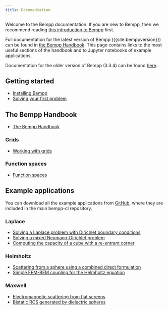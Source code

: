 ```yaml
---
title: Documentation
---
```


Welcome to the Bempp documentation.
If you are new to Bempp, then we recommend reading [this introduction to Bempp](get_started.md) first.

Full documentation for the latest version of Bempp ({{site.bemppversion}}) can be found in [the Bempp Handbook](https://bempp-handbook.readthedocs.io/en/latest/).
This page contains links to the most useful sections of the handbook and to Jupyter notebooks of example applications.

Documentation for the older version of Bempp (3.3.4) can be found [here](../bempp334).

## Getting started
+ [Installing Bempp](../installation.md)
+ [Solving your first problem](get_started.md)

## The Bempp Handbook
+ [The Bempp Handbook](https://bempp-handbook.readthedocs.io/en/latest/)

### Grids
+ [Working with grids](https://bempp-handbook.readthedocs.io/en/latest/content/grids.html)

### Function spaces
+ [Function spaces](https://bempp-handbook.readthedocs.io/en/latest/content/function_spaces.html)


## Example applications
You can download all the example applications from [GitHub](https://github.com/bempp/bempp-cl/tree/master/notebooks), where they are included in the main bempp-cl repository.

### Laplace
+ [Solving a Laplace problem with Dirichlet boundary conditions](https://nbviewer.jupyter.org/github/bempp/bempp-cl/blob/master/notebooks/laplace/laplace_interior_dirichlet.ipynb)
+ [Solving a mixed Neumann-Dirichlet problem](https://nbviewer.jupyter.org/github/bempp/bempp-cl/blob/master/notebooks/laplace/mixed_neumann_dirichlet.ipynb)
+ [Computing the capacity of a cube with a re-entrant corner](https://nbviewer.jupyter.org/github/bempp/bempp-cl/blob/master/notebooks/laplace/reentrant_cube_capacity.ipynb)

### Helmholtz
+ [Scattering from a sphere using a combined direct formulation](https://nbviewer.jupyter.org/github/bempp/bempp-cl/blob/master/notebooks/helmholtz/helmholtz_combined_exterior.ipynb)
+ [Simple FEM-BEM coupling for the Helmholtz equation](https://nbviewer.jupyter.org/github/bempp/bempp-cl/blob/master/notebooks/helmholtz/simple_helmholtz_fem_bem_coupling.ipynb)

### Maxwell
+ [Electromagnetic scattering from flat screens](https://nbviewer.jupyter.org/github/bempp/bempp-cl/blob/master/notebooks/maxwell/maxwell_screen.ipynb)
+ [Bistatic RCS generated by dielectric spheres](https://nbviewer.jupyter.org/github/bempp/bempp-cl/blob/master/notebooks/maxwell/maxwell_dielectric.ipynb)
